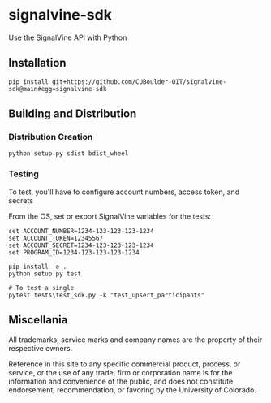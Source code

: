 # signalvine-sdk

Use the SignalVine API with Python

## Installation

    pip install git+https://github.com/CUBoulder-OIT/signalvine-sdk@main#egg=signalvine-sdk

## Building and Distribution

### Distribution Creation

    python setup.py sdist bdist_wheel

### Testing

To test, you'll have to configure account numbers, access token, and secrets

From the OS, set or export SignalVine variables for the tests:

    set ACCOUNT_NUMBER=1234-123-123-123-1234
    set ACCOUNT_TOKEN=12345567
    set ACCOUNT_SECRET=1234-123-123-123-1234
    set PROGRAM_ID=1234-123-123-123-1234

    pip install -e .
    python setup.py test

    # To test a single
    pytest tests\test_sdk.py -k "test_upsert_participants"

## Miscellania

All trademarks, service marks and company names are the property of their respective owners.

Reference in this site to any specific commercial product, process, or service, or the use of any trade, firm or corporation name is for the information and convenience of the public, and does not constitute endorsement, recommendation, or favoring by the University of Colorado.
